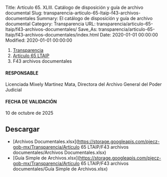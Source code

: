 Title: Artículo 65. XLIII. Catálogo de disposición y guía de archivo documental
Slug: transparencia-articulo-65-ltaip-f43-archivos-documentales
Summary: El catálogo de disposición y guía de archivo documental
Category: Transparencia
URL: transparencia/articulo-65-ltaip/f43-archivos-documentales/
Save_As: transparencia/articulo-65-ltaip/f43-archivos-documentales/index.html
Date: 2020-01-01 00:00:00
Modified: 2020-01-01 00:00:00


<nav aria-label="breadcrumb">
<ol class="breadcrumb">
<li class="breadcrumb-item"><a href="../../">Transparencia</a></li>
<li class="breadcrumb-item"><a href="../">Artículo 65 LTAIP</a></li>
<li class="breadcrumb-item active" aria-current="page">F43 archivos documentales</li>
</ol>
</nav>



#### RESPONSABLE

Licenciada Mixely Martinez Mata, Directora del Archivo General del Poder Judicial


#### FECHA DE VALIDACIÓN

10 de octubre de 2025



## Descargar

- [Archivos Documentales.xlsx](https://storage.googleapis.com/pjecz-gob-mx/Transparencia/Artículo 65 LTAIP/F43 archivos documentales/Archivos Documentales.xlsx)
- [Guía Simple de Archivos.xlsx](https://storage.googleapis.com/pjecz-gob-mx/Transparencia/Artículo 65 LTAIP/F43 archivos documentales/Guía Simple de Archivos.xlsx)
